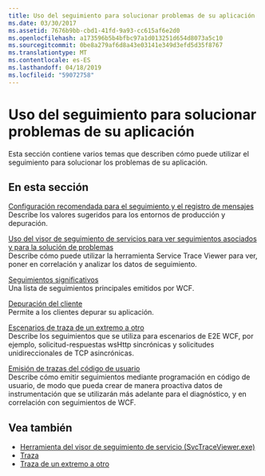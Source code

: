 ```yaml
---
title: Uso del seguimiento para solucionar problemas de su aplicación
ms.date: 03/30/2017
ms.assetid: 7676b9bb-cbd1-41fd-9a93-cc615af6e2d0
ms.openlocfilehash: a173596b5b4bfbc97a1d013251d654d8073a5c10
ms.sourcegitcommit: 0be8a279af6d8a43e03141e349d3efd5d35f8767
ms.translationtype: MT
ms.contentlocale: es-ES
ms.lasthandoff: 04/18/2019
ms.locfileid: "59072758"
---
```

# <a name="using-tracing-to-troubleshoot-your-application"></a>Uso del seguimiento para solucionar problemas de su aplicación
Esta sección contiene varios temas que describen cómo puede utilizar el seguimiento para solucionar los problemas de su aplicación.  
  
## <a name="in-this-section"></a>En esta sección  
 [Configuración recomendada para el seguimiento y el registro de mensajes](../../../../../docs/framework/wcf/diagnostics/tracing/recommended-settings-for-tracing-and-message-logging.md)  
 Describe los valores sugeridos para los entornos de producción y depuración.  
  
 [Uso del visor de seguimiento de servicios para ver seguimientos asociados y para la solución de problemas](../../../../../docs/framework/wcf/diagnostics/tracing/using-service-trace-viewer-for-viewing-correlated-traces-and-troubleshooting.md)  
 Describe cómo puede utilizar la herramienta Service Trace Viewer para ver, poner en correlación y analizar los datos de seguimiento.  
  
 [Seguimientos significativos](../../../../../docs/framework/wcf/diagnostics/tracing/significant-traces.md)  
 Una lista de seguimientos principales emitidos por WCF.  
  
 [Depuración del cliente](../../../../../docs/framework/wcf/diagnostics/tracing/debugging-on-the-client.md)  
 Permite a los clientes depurar su aplicación.  
  
 [Escenarios de traza de un extremo a otro](../../../../../docs/framework/wcf/diagnostics/tracing/end-to-end-tracing-scenarios.md)  
 Describe los seguimientos que se utiliza para escenarios de E2E WCF, por ejemplo, solicitud-respuestas wsHttp sincrónicas y solicitudes unidireccionales de TCP asincrónicas.  
  
 [Emisión de trazas del código de usuario](../../../../../docs/framework/wcf/diagnostics/tracing/emitting-user-code-traces.md)  
 Describe cómo emitir seguimientos mediante programación en código de usuario, de modo que pueda crear de manera proactiva datos de instrumentación que se utilizarán más adelante para el diagnóstico, y en correlación con seguimientos de WCF.  
  
## <a name="see-also"></a>Vea también

- [Herramienta del visor de seguimiento de servicio (SvcTraceViewer.exe)](../../../../../docs/framework/wcf/service-trace-viewer-tool-svctraceviewer-exe.md)
- [Traza](../../../../../docs/framework/wcf/diagnostics/tracing/index.md)
- [Traza de un extremo a otro](../../../../../docs/framework/wcf/diagnostics/tracing/end-to-end-tracing.md)
